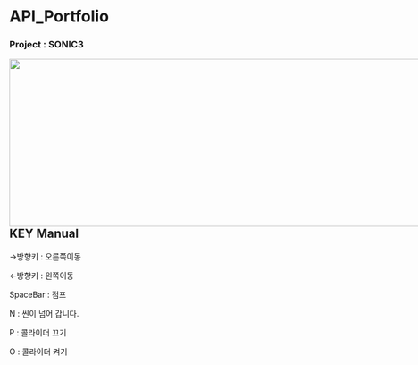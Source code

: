 # API_Portfolio

### Project : SONIC3
<div style="float: left">
  <img src="https://github.com/Rhojingoo/Sonic3_jk/assets/125935035/45d4e1fe-041c-4a11-9e39-16bb193e0e39" height="300px" width="750px"/>
</div>


## KEY Manual
→방향키 : 오른쪽이동

←방향키 : 왼쪽이동

SpaceBar : 점프

N : 씬이 넘어 갑니다.

P : 콜라이더 끄기

O : 콜라이더 켜기



